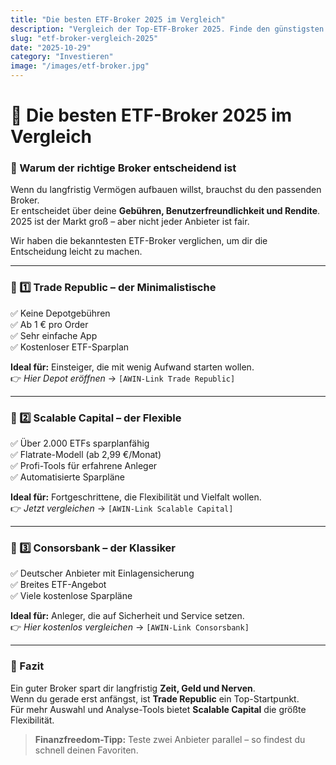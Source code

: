 ```yaml
---
title: "Die besten ETF-Broker 2025 im Vergleich"
description: "Vergleich der Top-ETF-Broker 2025. Finde den günstigsten Anbieter für deinen ETF-Sparplan – inklusive Gebühren, App-Vergleich und Erfahrungen."
slug: "etf-broker-vergleich-2025"
date: "2025-10-29"
category: "Investieren"
image: "/images/etf-broker.jpg"
---
```


# 🏦 Die besten ETF-Broker 2025 im Vergleich

### 📘 Warum der richtige Broker entscheidend ist
Wenn du langfristig Vermögen aufbauen willst, brauchst du den passenden Broker.  
Er entscheidet über deine **Gebühren, Benutzerfreundlichkeit und Rendite**.  
2025 ist der Markt groß – aber nicht jeder Anbieter ist fair.  

Wir haben die bekanntesten ETF-Broker verglichen, um dir die Entscheidung leicht zu machen.

---

### 🧾 1️⃣ Trade Republic – der Minimalistische
✅ Keine Depotgebühren  
✅ Ab 1 € pro Order  
✅ Sehr einfache App  
✅ Kostenloser ETF-Sparplan  

**Ideal für:** Einsteiger, die mit wenig Aufwand starten wollen.  
👉 *Hier Depot eröffnen* → `[AWIN-Link Trade Republic]`

---

### 🧾 2️⃣ Scalable Capital – der Flexible
✅ Über 2.000 ETFs sparplanfähig  
✅ Flatrate-Modell (ab 2,99 €/Monat)  
✅ Profi-Tools für erfahrene Anleger  
✅ Automatisierte Sparpläne  

**Ideal für:** Fortgeschrittene, die Flexibilität und Vielfalt wollen.  
👉 *Jetzt vergleichen* → `[AWIN-Link Scalable Capital]`

---

### 🧾 3️⃣ Consorsbank – der Klassiker
✅ Deutscher Anbieter mit Einlagensicherung  
✅ Breites ETF-Angebot  
✅ Viele kostenlose Sparpläne  

**Ideal für:** Anleger, die auf Sicherheit und Service setzen.  
👉 *Hier kostenlos vergleichen* → `[AWIN-Link Consorsbank]`

---

### 💬 Fazit
Ein guter Broker spart dir langfristig **Zeit, Geld und Nerven**.  
Wenn du gerade erst anfängst, ist **Trade Republic** ein Top-Startpunkt.  
Für mehr Auswahl und Analyse-Tools bietet **Scalable Capital** die größte Flexibilität.  

> **Finanzfreedom-Tipp:** Teste zwei Anbieter parallel – so findest du schnell deinen Favoriten.
